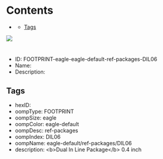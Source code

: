 



Contents
========

* [](#)
	* [Tags](#tags)
  
![][im]
# 

- ID: FOOTPRINT-eagle-eagle-default-ref-packages-DIL06
- Name: 
- Description: 

## Tags

- hexID: 
- oompType: FOOTPRINT
- oompSize: eagle
- oompColor: eagle-default
- oompDesc: ref-packages
- oompIndex: DIL06
- oompName: eagle-default/ref-packages/DIL06
- description: &lt;b&gt;Dual In Line Package&lt;/b&gt; 0.4 inch



[im]: image.png
